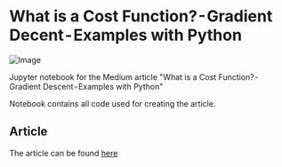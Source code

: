 # What is a Cost Function? - Gradient Decent - Examples with Python
![Image](https://github.com/robertdefilippi/gradient-descent/blob/master/cover.png?raw=true)

Jupyter notebook for the Medium article "What is a Cost Function? - Gradient Descent - Examples with Python"

Notebook contains all code used for creating the article.

## Article

The article can be found [here](https://medium.com/@rrfd/what-is-a-cost-function-gradient-descent-examples-with-python-16273460d634)
